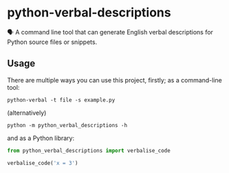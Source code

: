 # python-verbal-descriptions
🗣 A command line tool that can generate English verbal descriptions for Python source files or snippets.

## Usage

There are multiple ways you can use this project, firstly; as a command-line tool:

```
python-verbal -t file -s example.py
```

(alternatively)

```
python -m python_verbal_descriptions -h
```

and as a Python library:

```python
from python_verbal_descriptions import verbalise_code

verbalise_code('x = 3')
```

